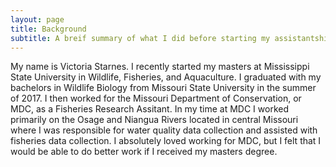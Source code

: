```yaml
---
layout: page
title: Background
subtitle: A breif summary of what I did before starting my assistantship at MSU.
---
```


My name is Victoria Starnes. I recently started my masters at Mississippi State University in Wildlife, Fisheries, and Aquaculture. I graduated with my bachelors in Wildlife Biology from Missouri State University in the summer of 2017. I then worked for the Missouri Department of Conservation, or MDC, as a Fisheries Research Assitant. In my time at MDC I worked primarily on the Osage and Niangua Rivers located in central Missouri where I was responsible for water quality data collection and assisted with fisheries data collection. I absolutely loved working for MDC, but I felt that I would be able to do better work if I received my masters degree.

